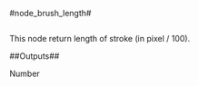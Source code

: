 #node\_brush\_length#

![]()

This node return length of stroke (in pixel / 100).

##Outputs##

Number